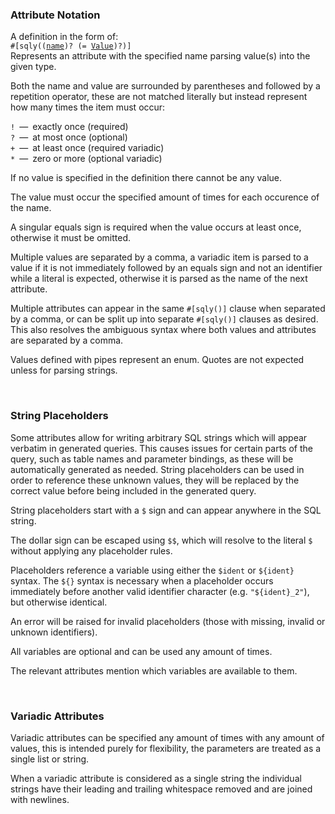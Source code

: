 ### Attribute Notation
A definition in the form of:<br>
`#[sqly((`[`name`](#attribute-notation)`)? (= `[`Value`](#attribute-notation)`)?)]`<br>
Represents an attribute with the specified name parsing value(s) into the given type.

Both the name and value are surrounded by parentheses and followed by a repetition operator, these are not matched literally but instead represent how many times the item must occur:

` ! `&ensp;—&ensp;exactly once (required)<br>
` ? `&ensp;—&ensp;at most once (optional)<br>
` + `&ensp;—&ensp;at least once (required variadic)<br>
` * `&ensp;—&ensp;zero or more (optional variadic)

If no value is specified in the definition there cannot be any value.

The value must occur the specified amount of times for each occurence of the name.

A singular equals sign is required when the value occurs at least once, otherwise it must be omitted.

Multiple values are separated by a comma, a variadic item is parsed to a value if it is not immediately followed by an equals sign and not an identifier while a literal is expected, otherwise it is parsed as the name of the next attribute.

Multiple attributes can appear in the same `#[sqly()]` clause when separated by a comma, or can be split up into separate `#[sqly()]` clauses as desired. This also resolves the ambiguous syntax where both values and attributes are separated by a comma.

Values defined with pipes represent an enum. Quotes are not expected unless for parsing strings.

<br>

### String Placeholders
Some attributes allow for writing arbitrary SQL strings which will appear verbatim in generated queries. This causes issues for certain parts of the query, such as table names and parameter bindings, as these will be automatically generated as needed. String placeholders can be used in order to reference these unknown values, they will be replaced by the correct value before being included in the generated query. 

String placeholders start with a `$` sign and can appear anywhere in the SQL string.

The dollar sign can be escaped using `$$`, which will resolve to the literal `$` without applying any placeholder rules.

Placeholders reference a variable using either the `$ident` or `${ident}` syntax. The `${}` syntax is necessary when a placeholder occurs immediately before another valid identifier character (e.g. `"${ident}_2"`), but otherwise identical.

An error will be raised for invalid placeholders (those with missing, invalid or unknown identifiers).

All variables are optional and can be used any amount of times.

The relevant attributes mention which variables are available to them.

<br>

### Variadic Attributes
Variadic attributes can be specified any amount of times with any amount of values, this is intended purely for flexibility, the parameters are treated as a single list or string.

When a variadic attribute is considered as a single string the individual strings have their leading and trailing whitespace removed and are joined with newlines.

